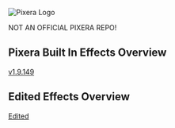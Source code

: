 ![Pixera Logo](https://pixera.one/typo3conf/ext/avtheme/Resources/Public/Images/pixera-logo.svg)

NOT AN OFFICIAL PIXERA REPO!
## Pixera Built In Effects Overview
[v1.9.149](/Pixera/Shaders/v1.9.149/_effect_overview.md)
## Edited Effects Overview
[Edited](/Shaders/Pixera-Edited/_effect_overview.md)
